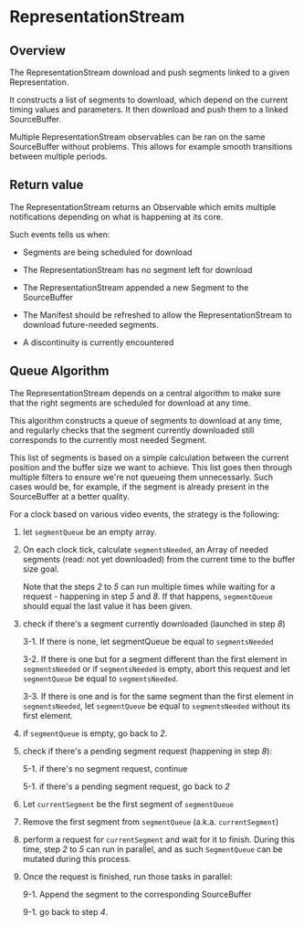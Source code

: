 # RepresentationStream #########################################################


## Overview ####################################################################

The RepresentationStream download and push segments linked to a given
Representation.

It constructs a list of segments to download, which depend on the current timing
values and parameters.
It then download and push them to a linked SourceBuffer.

Multiple RepresentationStream observables can be ran on the same
SourceBuffer without problems. This allows for example smooth transitions
between multiple periods.



## Return value ################################################################

The RepresentationStream returns an Observable which emits multiple
notifications depending on what is happening at its core.

Such events tells us when:

  - Segments are being scheduled for download

  - The RepresentationStream has no segment left for download

  - The RepresentationStream appended a new Segment to the SourceBuffer

  - The Manifest should be refreshed to allow the RepresentationStream to
    download future-needed segments.

  - A discontinuity is currently encountered



## Queue Algorithm #############################################################

The RepresentationStream depends on a central algorithm to make sure that the
right segments are scheduled for download at any time.

This algorithm constructs a queue of segments to download at any time, and
regularly checks that the segment currently downloaded still corresponds to the
currently most needed Segment.

This list of segments is based on a simple calculation between the current
position and the buffer size we want to achieve.
This list goes then through multiple filters to ensure we're not queueing them
unnecessarly. Such cases would be, for example, if the segment is already
present in the SourceBuffer at a better quality.

For a clock based on various video events, the strategy is the following:

  1. let ``segmentQueue`` be an empty array.

  2. On each clock tick, calculate ``segmentsNeeded``, an Array of needed
     segments (read: not yet downloaded) from the current time to the buffer
     size goal.

     Note that the steps _2_ to _5_ can run multiple times while waiting for
     a request - happening in step _5_ and _8_. If that happens,
     ``segmentQueue`` should equal the last value it has been given.

  3. check if there's a segment currently downloaded (launched in step _8_)

     3-1. If there is none, let segmentQueue be equal to ``segmentsNeeded``

     3-2. If there is one but for a segment different than the first element
          in ``segmentsNeeded`` or if ``segmentsNeeded`` is empty, abort
          this request and let ``segmentQueue`` be equal to ``segmentsNeeded``.

     3-3. If there is one and is for the same segment than the first element
          in ``segmentsNeeded``, let ``segmentQueue`` be equal to
          ``segmentsNeeded`` without its first element.

  4. if ``segmentQueue`` is empty, go back to _2_.

  5. check if there's a pending segment request (happening in step _8_):

     5-1. if there's no segment request, continue

     5-1. if there's a pending segment request, go back to _2_

  6. Let ``currentSegment`` be the first segment of ``segmentQueue``

  7. Remove the first segment from ``segmentQueue`` (a.k.a. ``currentSegment``)

  8. perform a request for ``currentSegment`` and wait for it to finish.
     During this time, step _2_ to _5_ can run in parallel, and as such
     ``SegmentQueue`` can be mutated during this process.

  9. Once the request is finished, run those tasks in parallel:

     9-1. Append the segment to the corresponding SourceBuffer

     9-1. go back to step _4_.
